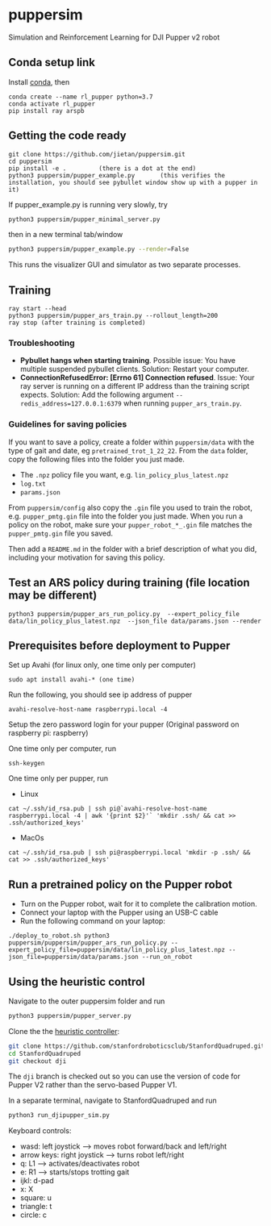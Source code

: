 # puppersim
Simulation and Reinforcement Learning for DJI Pupper v2 robot


## Conda setup link
Install [conda](https://docs.conda.io/en/latest/miniconda.html), then
```
conda create --name rl_pupper python=3.7
conda activate rl_pupper
pip install ray arspb
```

## Getting the code ready
```
git clone https://github.com/jietan/puppersim.git
cd puppersim
pip install -e .         (there is a dot at the end)
python3 puppersim/pupper_example.py       (this verifies the installation, you should see pybullet window show up with a pupper in it)
```

If pupper_example.py is running very slowly, try
```bash
python3 puppersim/pupper_minimal_server.py
```
then in a new terminal tab/window
```bash
python3 puppersim/pupper_example.py --render=False
```
This runs the visualizer GUI and simulator as two separate processes.

## Training
```
ray start --head
python3 puppersim/pupper_ars_train.py --rollout_length=200
ray stop (after training is completed)
```

### Troubleshooting
* **Pybullet hangs when starting training**. Possible issue: You have multiple suspended pybullet clients. Solution: Restart your computer. 
* **ConnectionRefusedError: [Errno 61] Connection refused**. Issue: Your ray server is running on a different IP address than the training script expects. Solution: Add the following argument `--redis_address=127.0.0.1:6379` when running `pupper_ars_train.py`.

### Guidelines for saving policies
If you want to save a policy, create a folder within `puppersim/data` with the type of gait and date, eg `pretrained_trot_1_22_22`. From the `data` folder, copy the following files into the folder you just made.


* The `.npz` policy file you want, e.g. `lin_policy_plus_latest.npz`
* `log.txt`
* `params.json`

From `puppersim/config` also copy the `.gin` file you used to train the robot, e.g. `pupper_pmtg.gin` file into the folder you just made. When you run a policy on the robot, make sure your `pupper_robot_*_.gin` file matches the `pupper_pmtg.gin` file you saved.

Then add a `README.md` in the folder with a brief description of what you did, including your motivation for saving this policy. 


## Test an ARS policy during training (file location may be different)
```
python3 puppersim/pupper_ars_run_policy.py  --expert_policy_file  data/lin_policy_plus_latest.npz  --json_file data/params.json --render
```

## Prerequisites before deployment to Pupper

Set up Avahi (for linux only, one time only per computer)
```
sudo apt install avahi-* (one time)
```
Run the following, you should see ip address of pupper
```
avahi-resolve-host-name raspberrypi.local -4
```
Setup the zero password login for your pupper (Original password on raspberry pi: raspberry)

One time only per computer, run
```
ssh-keygen
```
One time only per pupper, run
* Linux
```
cat ~/.ssh/id_rsa.pub | ssh pi@`avahi-resolve-host-name raspberrypi.local -4 | awk '{print $2}'` 'mkdir .ssh/ && cat >> .ssh/authorized_keys'
```
* MacOs
```
cat ~/.ssh/id_rsa.pub | ssh pi@raspberrypi.local 'mkdir -p .ssh/ && cat >> .ssh/authorized_keys'
```

## Run a pretrained policy on the Pupper robot
* Turn on the Pupper robot, wait for it to complete the calibration motion.
* Connect your laptop with the Pupper using an USB-C cable
* Run the following command on your laptop:
```
./deploy_to_robot.sh python3 puppersim/puppersim/pupper_ars_run_policy.py --expert_policy_file=puppersim/data/lin_policy_plus_latest.npz --json_file=puppersim/data/params.json --run_on_robot
```

## Using the heuristic control
Navigate to the outer puppersim folder and run
```bash
python3 puppersim/pupper_server.py
```

Clone the the [heuristic controller](https://github.com/stanfordroboticsclub/StanfordQuadruped.git):
```bash
git clone https://github.com/stanfordroboticsclub/StanfordQuadruped.git
cd StanfordQuadruped
git checkout dji
```
The `dji` branch is checked out so you can use the version of code for Pupper V2 rather than the servo-based Pupper V1.

In a separate terminal, navigate to StanfordQuadruped and run 
```bash
python3 run_djipupper_sim.py
```

Keyboard controls:
* wasd: left joystick --> moves robot forward/back and left/right
* arrow keys: right joystick --> turns robot left/right
* q: L1 --> activates/deactivates robot
* e: R1 --> starts/stops trotting gait
* ijkl: d-pad
* x: X
* square: u
* triangle: t
* circle: c
